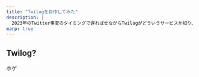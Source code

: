 ```yaml
---
title: "Twilogを自作してみた"
description: |
  2023年のTwitter事変のタイミングで遅ればせながらTwilogがどういうサービスか知り、Twitterを自動で日記化するという便利さに気づいたので、自作してみた。
marp: true
---
```


## Twilog?

ホゲ

